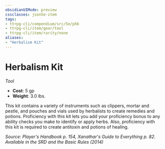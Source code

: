 ```yaml
---
obsidianUIMode: preview
cssclasses: json5e-item
tags:
- ttrpg-cli/compendium/src/5e/phb
- ttrpg-cli/item/gear/tool
- ttrpg-cli/item/rarity/none
aliases: 
- "Herbalism Kit"
---
```

# Herbalism Kit
*Tool*  


- **Cost**: 5 gp
- **Weight**: 3.0 lbs.

This kit contains a variety of instruments such as clippers, mortar and pestle, and pouches and vials used by herbalists to create remedies and potions. Proficiency with this kit lets you add your proficiency bonus to any ability checks you make to identify or apply herbs. Also, proficiency with this kit is required to create antitoxin and potions of healing.

*Source: Player's Handbook p. 154, Xanathar's Guide to Everything p. 82. Available in the <span title='Systems Reference Document (5.1)'>SRD</span> and the Basic Rules (2014)*